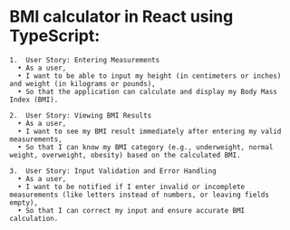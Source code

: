 
# BMI calculator in React using TypeScript:

	1.	User Story: Entering Measurements
	  •	As a user,
	  •	I want to be able to input my height (in centimeters or inches) and weight (in kilograms or pounds),
	  •	So that the application can calculate and display my Body Mass Index (BMI).
   
	2.	User Story: Viewing BMI Results
	  •	As a user,
	  •	I want to see my BMI result immediately after entering my valid measurements,
	  •	So that I can know my BMI category (e.g., underweight, normal weight, overweight, obesity) based on the calculated BMI.
   
	3.	User Story: Input Validation and Error Handling
	  •	As a user,
	  •	I want to be notified if I enter invalid or incomplete measurements (like letters instead of numbers, or leaving fields empty),
	  •	So that I can correct my input and ensure accurate BMI calculation.
